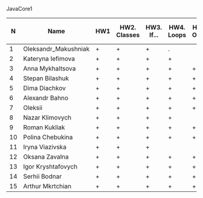JavaCore1

N|Name| HW1 | HW2. Classes|HW3. If...|HW4. Loops|HW5. OOP1 |HW6. OOP2 |HW7. Inner classes| HW8. Collection1 | HW9. Collection2|HW10. String|HW11. Thread. IO|HW12. Java8
--|--|--|--|--|--|--|--|--|--|--|--|--|--
1|Oleksandr_Makushniak|+|+|+|.|||||||||
2|Kateryna Iefimova|+|+|+|+|||||||||
3|Anna Mykhaltsova|+|+|+|+|+|+|||||||
4|Stepan Bilashuk|+|+|+|+|+|+|+|+|||||
5|Dima Diachkov|+|+|+|+|+|+|+||||||
6|Alexandr Bahno|+|+|+|+|+|+|+|+|||||
7|Oleksii|+|+|+|+|+||||||||
8|Nazar Klimovych|+|+|+|+|||||||||
9|Roman Kukliak|+|+|+|+|+|+|+|+|||||
10|Polina Chebukina|+|+|+|+|+|+|+|+|||||
11|Iryna Viazivska|+|+|+||||||||||
12|Oksana Zavalna|+|+|+|+|+|+|||||||
13|Igor Kryshtafovych|+|+|+|+|+|+|||||||
14|Serhii Bodnar|+|+|+|+|+|+|+|+|||||
15|Arthur Mkrtchian|+|+|+|+|+|||+|||||

 

